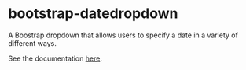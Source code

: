 bootstrap-datedropdown
======================

A Boostrap dropdown that allows users to specify a date in a variety of different ways.

See the documentation [here](http://eipiconsulting.github.io/bootstrap-datedropdown').
